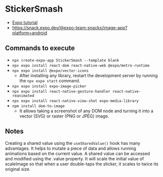 # StickerSmash
- [Expo tutorial](https://docs.expo.dev/tutorial/create-your-first-app/)
- https://snack.expo.dev/@expo-team-snacks/image-app?platform=android


## Commands to execute
- `npx create-expo-app StickerSmash --template blank`
- `npx expo install react-dom react-native-web @expo/metro-runtime`
- `npx expo install @expo/vector-icons`
  - After installing any library, restart the development server by running the `npx expo start` command.
- `npx expo install expo-image-picker` 
- `npx expo install react-native-gesture-handler react-native-reanimated`
- `npx expo install react-native-view-shot expo-media-library`
- `npm install dom-to-image`
  - It allows taking a screenshot of any DOM node and turning it into a vector (SVG) or raster (PNG or JPEG) image.


## Notes
Creating a shared value using the `useSharedValue()` hook has many advantages. It helps to mutate a piece of data and allows running animations based on the current value. A shared value can be accessed and modified using the .value property. It will scale the initial value of scaleImage so that when a user double-taps the sticker, it scales to twice its original size. 